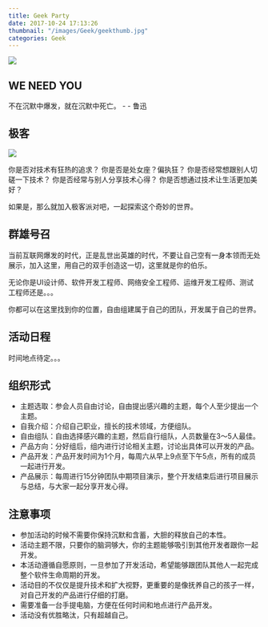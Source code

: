 ```yaml
---
title: Geek Party
date: 2017-10-24 17:13:26
thumbnail: "/images/Geek/geekthumb.jpg"
categories: Geek
---
```

![](/images/Geek/geekthumb.jpg)

## WE NEED YOU
不在沉默中爆发，就在沉默中死亡。 - - 鲁迅

<!--more-->

## 极客
![](/images/Geek/geek.png)

你是否对技术有狂热的追求？
你是否是处女座？偏执狂？
你是否经常想跟别人切磋一下技术？
你是否经常与别人分享技术心得？
你是否想通过技术让生活更加美好？

如果是，那么就加入极客派对吧，一起探索这个奇妙的世界。

## 群雄号召
当前互联网爆发的时代，正是乱世出英雄的时代，不要让自己空有一身本领而无处展示，加入这里，用自己的双手创造这一切，这里就是你的伯乐。

无论你是UI设计师、软件开发工程师、网络安全工程师、运维开发工程师、测试工程师还是。。。

你都可以在这里找到你的位置，自由组建属于自己的团队，开发属于自己的世界。

## 活动日程
时间地点待定。。。

## 组织形式
+ 主题选取：参会人员自由讨论，自由提出感兴趣的主题，每个人至少提出一个主题。
+ 自我介绍：介绍自己职业，擅长的技术领域，方便组队。
+ 自由组队：自由选择感兴趣的主题，然后自行组队，人员数量在3～5人最佳。
+ 产品方向：分好组后，组内进行讨论相关主题，讨论出具体可以开发的产品。
+ 产品开发：产品开发时间为1个月，每周六从早上9点至下午5点，所有的成员一起进行开发。
+ 产品展示：每周进行15分钟团队中期项目演示，整个开发结束后进行项目展示与总结，与大家一起分享开发心得。

## 注意事项
+ 参加活动的时候不需要你保持沉默和含蓄，大胆的释放自己的本性。
+ 活动主题不限，只要你的脑洞够大，你的主题能够吸引到其他开发者跟你一起开发。
+ 本活动遵循自愿原则，一旦参加了开发活动，希望能够跟团队其他人一起完成整个软件生命周期的开发。
+ 活动目的不仅仅是提升技术和扩大视野，更重要的是像抚养自己的孩子一样，对自己开发的产品进行仔细的打磨。
+ 需要准备一台手提电脑，方便在任何时间和地点进行产品开发。
+ 活动没有优胜略汰，只有超越自己。
